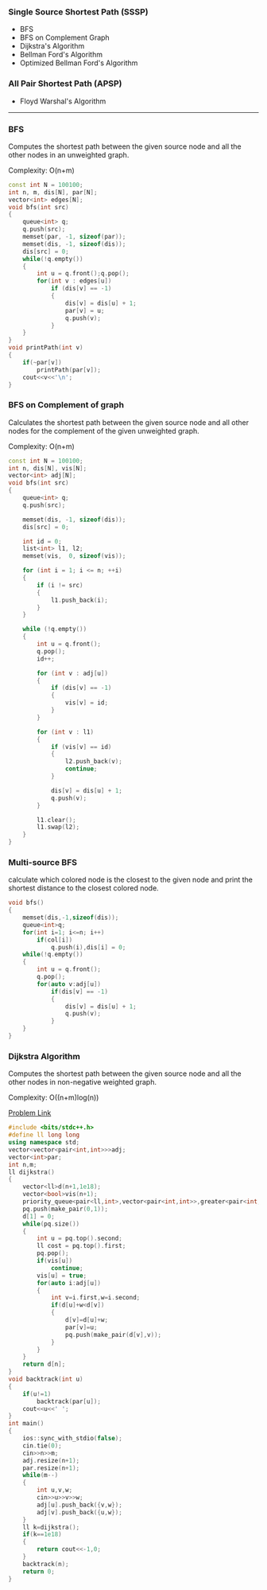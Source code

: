 ### Single Source Shortest Path (SSSP)

- BFS
- BFS on Complement Graph
- Dijkstra's Algorithm
- Bellman Ford's Algorithm
- Optimized Bellman Ford's Algorithm

### All Pair Shortest Path (APSP)

- Floyd Warshal's Algorithm

----------------------------------------------------------------------------------------------------------------------------------------------

### BFS

Computes the shortest path between the given source node and all the other nodes in an unweighted graph.
 
Complexity: O(n+m)
```cpp
const int N = 100100;
int n, m, dis[N], par[N];             
vector<int> edges[N];   
void bfs(int src) 
{
    queue<int> q;
    q.push(src);
    memset(par, -1, sizeof(par));
    memset(dis, -1, sizeof(dis));
    dis[src] = 0;
    while(!q.empty()) 
    {
        int u = q.front();q.pop();
        for(int v : edges[u]) 
            if (dis[v] == -1)
            {
                dis[v] = dis[u] + 1;
                par[v] = u;
                q.push(v);
            }
    }
}
void printPath(int v)
{
    if(~par[v]) 
        printPath(par[v]);
    cout<<v<<'\n';
}
```

### BFS on Complement of graph

Calculates the shortest path between the given source node and all other nodes for the complement of the given unweighted graph.

Complexity: O(n+m)
```cpp
const int N = 100100;
int n, dis[N], vis[N];
vector<int> adj[N];
void bfs(int src)
{
    queue<int> q;
    q.push(src);

    memset(dis, -1, sizeof(dis));
    dis[src] = 0;

    int id = 0;
    list<int> l1, l2;
    memset(vis,  0, sizeof(vis));

    for (int i = 1; i <= n; ++i)
    {
        if (i != src)
        {
            l1.push_back(i);
        }
    }

    while (!q.empty())
    {
        int u = q.front();
        q.pop();
        id++;

        for (int v : adj[u])
        {
            if (dis[v] == -1)
            {
                vis[v] = id;
            }
        }

        for (int v : l1)
        {
            if (vis[v] == id)
            {
                l2.push_back(v);
                continue;
            }

            dis[v] = dis[u] + 1;
            q.push(v);
        }

        l1.clear();
        l1.swap(l2);
    }
}
```
### Multi-source BFS
calculate which colored node is the closest to the given node and print the shortest distance to the closest colored node.
```cpp
void bfs()
{
    memset(dis,-1,sizeof(dis));
    queue<int>q;
    for(int i=1; i<=n; i++)
        if(col[i])
            q.push(i),dis[i] = 0;
    while(!q.empty())
    {
        int u = q.front();
        q.pop();
        for(auto v:adj[u])
            if(dis[v] == -1)
            {
                dis[v] = dis[u] + 1;
                q.push(v);
            }
    }
}
```

### Dijkstra Algorithm

Computes the shortest path between the given source node and all the other nodes in non-negative weighted graph.

Complexity: O((n+m)log(n))

[Problem Link](https://codeforces.com/contest/20/problem/C)

```cpp
#include <bits/stdc++.h>
#define ll long long
using namespace std;
vector<vector<pair<int,int>>>adj;
vector<int>par;
int n,m;
ll dijkstra()
{
    vector<ll>d(n+1,1e18);
    vector<bool>vis(n+1);
    priority_queue<pair<ll,int>,vector<pair<int,int>>,greater<pair<int,int>>>pq;
    pq.push(make_pair(0,1));
    d[1] = 0;
    while(pq.size())
    {
        int u = pq.top().second;
        ll cost = pq.top().first;
        pq.pop();
        if(vis[u])
            continue;
        vis[u] = true;
        for(auto i:adj[u])
        {
            int v=i.first,w=i.second;
            if(d[u]+w<d[v])
            {
                d[v]=d[u]+w;
                par[v]=u;
                pq.push(make_pair(d[v],v));
            }
        }
    }
    return d[n];
}
void backtrack(int u)
{
    if(u!=1)
        backtrack(par[u]);
    cout<<u<<' ';
}
int main()
{
    ios::sync_with_stdio(false);
    cin.tie(0);
    cin>>n>>m;
    adj.resize(n+1);
    par.resize(n+1);
    while(m--)
    {
        int u,v,w;
        cin>>u>>v>>w;
        adj[u].push_back({v,w});
        adj[v].push_back({u,w});
    }
    ll k=dijkstra();
    if(k==1e18)
    {
        return cout<<-1,0;
    }
    backtrack(n);
    return 0;
}
```
